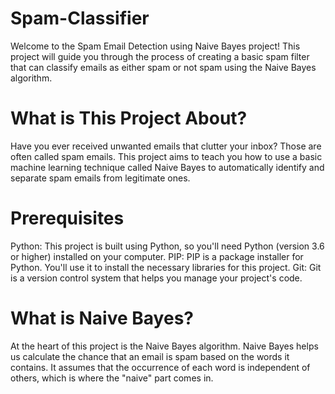# Spam-Classifier
Welcome to the Spam Email Detection using Naive Bayes project! This project will guide you through the process of creating a basic spam filter that can classify emails as either spam or not spam using the Naive Bayes algorithm.
# What is This Project About?
Have you ever received unwanted emails that clutter your inbox? Those are often called spam emails. This project aims to teach you how to use a basic machine learning technique called Naive Bayes to automatically identify and separate spam emails from legitimate ones.

# Prerequisites
Python: This project is built using Python, so you'll need Python (version 3.6 or higher) installed on your computer.
PIP: PIP is a package installer for Python. You'll use it to install the necessary libraries for this project.
Git: Git is a version control system that helps you manage your project's code.

# What is Naive Bayes?
At the heart of this project is the Naive Bayes algorithm. Naive Bayes helps us calculate the chance that an email is spam based on the words it contains. It assumes that the occurrence of each word is independent of others, which is where the "naive" part comes in.

